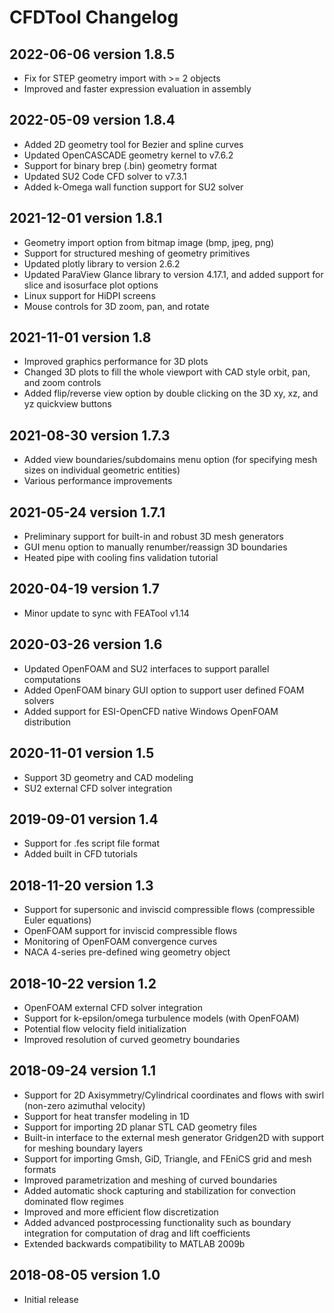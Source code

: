  CFDTool Changelog
===================


2022-06-06 version 1.8.5
------------------------

- Fix for STEP geometry import with >= 2 objects
- Improved and faster expression evaluation in assembly


2022-05-09 version 1.8.4
-------------------------

- Added 2D geometry tool for Bezier and spline curves
- Updated OpenCASCADE geometry kernel to v7.6.2
- Support for binary brep (.bin) geometry format
- Updated SU2 Code CFD solver to v7.3.1
- Added k-Omega wall function support for SU2 solver


2021-12-01 version 1.8.1
-------------------------
- Geometry import option from bitmap image (bmp, jpeg, png)
- Support for structured meshing of geometry primitives
- Updated plotly library to version 2.6.2
- Updated ParaView Glance library to version 4.17.1,
  and added support for slice and isosurface plot options
- Linux support for HiDPI screens
- Mouse controls for 3D zoom, pan, and rotate


2021-11-01 version 1.8
----------------------

- Improved graphics performance for 3D plots
- Changed 3D plots to fill the whole viewport with
  CAD style orbit, pan, and zoom controls
- Added flip/reverse view option by double clicking
  on the 3D xy, xz, and yz quickview buttons


2021-08-30 version 1.7.3
------------------------

- Added view boundaries/subdomains menu option
  (for specifying mesh sizes on individual geometric entities)
- Various performance improvements


2021-05-24 version 1.7.1
------------------------

- Preliminary support for built-in and robust 3D mesh generators
- GUI menu option to manually renumber/reassign 3D boundaries
- Heated pipe with cooling fins validation tutorial


2020-04-19 version 1.7
----------------------

- Minor update to sync with FEATool v1.14


2020-03-26 version 1.6
----------------------

- Updated OpenFOAM and SU2 interfaces to support parallel computations
- Added OpenFOAM binary GUI option to support user defined FOAM solvers
- Added support for ESI-OpenCFD native Windows OpenFOAM distribution


2020-11-01 version 1.5
----------------------

- Support 3D geometry and CAD modeling
- SU2 external CFD solver integration


2019-09-01 version 1.4
----------------------

- Support for .fes script file format
- Added built in CFD tutorials


2018-11-20 version 1.3
----------------------

- Support for supersonic and inviscid compressible flows
  (compressible Euler equations)
- OpenFOAM support for inviscid compressible flows
- Monitoring of OpenFOAM convergence curves
- NACA 4-series pre-defined wing geometry object


2018-10-22 version 1.2
----------------------

- OpenFOAM external CFD solver integration
- Support for k-epsilon/omega turbulence models (with OpenFOAM)
- Potential flow velocity field initialization
- Improved resolution of curved geometry boundaries


2018-09-24 version 1.1
----------------------

- Support for 2D Axisymmetry/Cylindrical coordinates
  and flows with swirl (non-zero azimuthal velocity)
- Support for heat transfer modeling in 1D
- Support for importing 2D planar STL CAD geometry files
- Built-in interface to the external mesh generator
  Gridgen2D with support for meshing boundary layers
- Support for importing Gmsh, GiD, Triangle, and FEniCS
  grid and mesh formats
- Improved parametrization and meshing of curved boundaries
- Added automatic shock capturing and stabilization for
  convection dominated flow regimes
- Improved and more efficient flow discretization
- Added advanced postprocessing functionality such as boundary
  integration for computation of drag and lift coefficients
- Extended backwards compatibility to MATLAB 2009b


2018-08-05 version 1.0
----------------------

- Initial release
